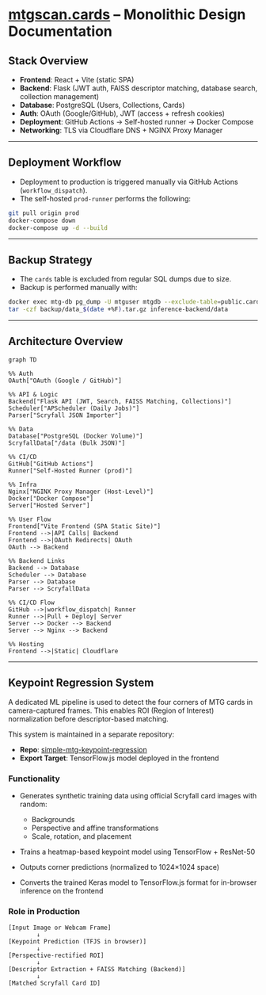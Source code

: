 # [mtgscan.cards](https://mtgscan.cards) – Monolithic Design Documentation

## Stack Overview

* **Frontend**: React + Vite (static SPA)
* **Backend**: Flask (JWT auth, FAISS descriptor matching, database search, collection management)
* **Database**: PostgreSQL (Users, Collections, Cards)
* **Auth**: OAuth (Google/GitHub), JWT (access + refresh cookies)
* **Deployment**: GitHub Actions → Self-hosted runner → Docker Compose
* **Networking**: TLS via Cloudflare DNS + NGINX Proxy Manager

---

## Deployment Workflow

* Deployment to production is triggered manually via GitHub Actions (`workflow_dispatch`).
* The self-hosted `prod-runner` performs the following:

```bash
git pull origin prod
docker-compose down
docker-compose up -d --build
```

---

## Backup Strategy

* The `cards` table is excluded from regular SQL dumps due to size.
* Backup is performed manually with:

```bash
docker exec mtg-db pg_dump -U mtguser mtgdb --exclude-table=public.cards > backup/mtgdb_$(date +%F).sql
tar -czf backup/data_$(date +%F).tar.gz inference-backend/data
```

---

## Architecture Overview

```mermaid
graph TD

%% Auth
OAuth["OAuth (Google / GitHub)"]

%% API & Logic
Backend["Flask API (JWT, Search, FAISS Matching, Collections)"]
Scheduler["APScheduler (Daily Jobs)"]
Parser["Scryfall JSON Importer"]

%% Data
Database["PostgreSQL (Docker Volume)"]
ScryfallData["/data (Bulk JSON)"]

%% CI/CD
GitHub["GitHub Actions"]
Runner["Self-Hosted Runner (prod)"]

%% Infra
Nginx["NGINX Proxy Manager (Host-Level)"]
Docker["Docker Compose"]
Server["Hosted Server"]

%% User Flow
Frontend["Vite Frontend (SPA Static Site)"]
Frontend -->|API Calls| Backend
Frontend -->|OAuth Redirects| OAuth
OAuth --> Backend

%% Backend Links
Backend --> Database
Scheduler --> Database
Parser --> Database
Parser --> ScryfallData

%% CI/CD Flow
GitHub -->|workflow_dispatch| Runner
Runner -->|Pull + Deploy| Server
Server --> Docker --> Backend
Server --> Nginx --> Backend

%% Hosting
Frontend -->|Static| Cloudflare
```

---

## Keypoint Regression System

A dedicated ML pipeline is used to detect the four corners of MTG cards in camera-captured frames. This enables ROI (Region of Interest) normalization before descriptor-based matching.

This system is maintained in a separate repository:

* **Repo**: [simple-mtg-keypoint-regression](https://github.com/JakeTurner616/simple-mtg-keypoint-regression)
* **Export Target**: TensorFlow\.js model deployed in the frontend

### Functionality

* Generates synthetic training data using official Scryfall card images with random:

  * Backgrounds
  * Perspective and affine transformations
  * Scale, rotation, and placement
* Trains a heatmap-based keypoint model using TensorFlow + ResNet-50
* Outputs corner predictions (normalized to 1024×1024 space)
* Converts the trained Keras model to TensorFlow\.js format for in-browser inference on the frontend

### Role in Production

```text
[Input Image or Webcam Frame]
        ↓
[Keypoint Prediction (TFJS in browser)]
        ↓
[Perspective-rectified ROI]
        ↓
[Descriptor Extraction + FAISS Matching (Backend)]
        ↓
[Matched Scryfall Card ID]
```